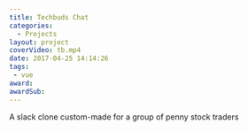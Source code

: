 ```yaml
---
title: Techbuds Chat
categories:
  - Projects
layout: project
coverVideo: tb.mp4
date: 2017-04-25 14:14:26
tags: 
 - vue
award:
awardSub:
---
```


A slack clone custom-made for a group of penny stock traders

<!-- more -->